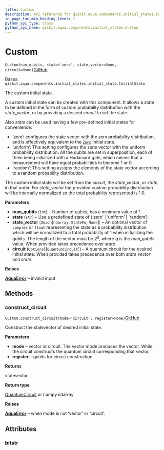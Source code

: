 ```yaml
---
title: Custom
description: API reference for qiskit.aqua.components.initial_states.Custom
in_page_toc_min_heading_level: 1
python_api_type: class
python_api_name: qiskit.aqua.components.initial_states.Custom
---
```


# Custom

<span id="qiskit.aqua.components.initial_states.Custom" />

`Custom(num_qubits, state='zero', state_vector=None, circuit=None)`[GitHub](https://github.com/qiskit-community/qiskit-aqua/tree/stable/0.9/qiskit/aqua/components/initial_states/custom.py "view source code")

Bases: `qiskit.aqua.components.initial_states.initial_state.InitialState`

The custom initial state.

A custom initial state can be created with this component. It allows a state to be defined in the form of custom probability distribution with the *state\_vector*, or by providing a desired *circuit* to set the state.

Also *state* can be used having a few pre-defined initial states for convenience:

*   ‘zero’: configures the state vector with the zero probability distribution, and is effectively equivalent to the [`Zero`](qiskit.aqua.components.initial_states.Zero "qiskit.aqua.components.initial_states.Zero") initial state.
*   ‘uniform’: This setting configures the state vector with the uniform probability distribution. All the qubits are set in superposition, each of them being initialized with a Hadamard gate, which means that a measurement will have equal probabilities to become $1$ or $0$.
*   ‘random’: This setting assigns the elements of the state vector according to a random probability distribution.

The custom initial state will be set from the *circuit*, the *state\_vector*, or *state*, in that order. For *state\_vector* the provided custom probability distribution will be internally normalized so the total probability represented is $1.0$.

**Parameters**

*   **num\_qubits** (`int`) – Number of qubits, has a minimum value of 1.
*   **state** (`str`) – Use a predefined state of (‘zero’ | ‘uniform’ | ‘random’)
*   **state\_vector** (`Union`\[`ndarray`, `StateFn`, `None`]) – An optional vector of `complex` or `float` representing the state as a probability distribution which will be normalized to a total probability of 1 when initializing the qubits. The length of the vector must be $2^q$, where $q$ is the *num\_qubits* value. When provided takes precedence over *state*.
*   **circuit** (`Optional`\[`QuantumCircuit`]) – A quantum circuit for the desired initial state. When provided takes precedence over both *state\_vector* and *state*.

**Raises**

[**AquaError**](qiskit.aqua.AquaError "qiskit.aqua.AquaError") – invalid input

## Methods

### construct\_circuit

<span id="qiskit.aqua.components.initial_states.Custom.construct_circuit" />

`Custom.construct_circuit(mode='circuit', register=None)`[GitHub](https://github.com/qiskit-community/qiskit-aqua/tree/stable/0.9/qiskit/aqua/components/initial_states/custom.py "view source code")

Construct the statevector of desired initial state.

**Parameters**

*   **mode** – vector or circuit. The vector mode produces the vector. While the circuit constructs the quantum circuit corresponding that vector.
*   **register** – qubits for circuit construction.

**Returns**

statevector.

**Return type**

[QuantumCircuit](qiskit.circuit.QuantumCircuit "qiskit.circuit.QuantumCircuit") or numpy.ndarray

**Raises**

[**AquaError**](qiskit.aqua.AquaError "qiskit.aqua.AquaError") – when mode is not ‘vector’ or ‘circuit’.

## Attributes

<span id="qiskit.aqua.components.initial_states.Custom.bitstr" />

### bitstr

